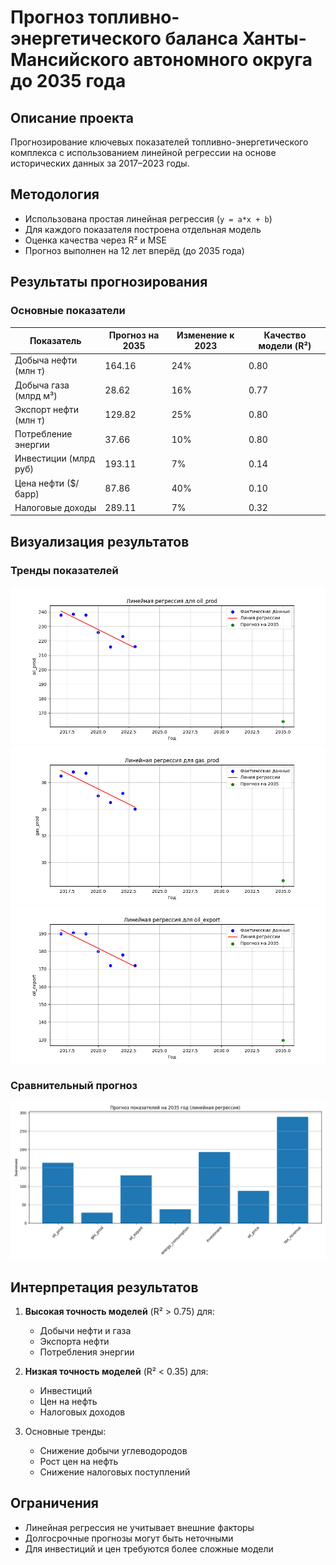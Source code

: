 # Прогноз топливно-энергетического баланса Ханты-Мансийского автономного округа до 2035 года

## Описание проекта
Прогнозирование ключевых показателей топливно-энергетического комплекса с использованием линейной регрессии на основе исторических данных за 2017–2023 годы.

## Методология
- Использована простая линейная регрессия (`y = a*x + b`)
- Для каждого показателя построена отдельная модель
- Оценка качества через R² и MSE
- Прогноз выполнен на 12 лет вперёд (до 2035 года)

## Результаты прогнозирования

### Основные показатели
| Показатель            | Прогноз на 2035 | Изменение к 2023 | Качество модели (R²) |
|-----------------------|----------------|------------------|----------------------|
| Добыча нефти (млн т)  | 164.16         | 24%              | 0.80                 |
| Добыча газа (млрд м³) | 28.62          | 16%              | 0.77                 |
| Экспорт нефти (млн т) | 129.82         | 25%              | 0.80                 |
| Потребление энергии   | 37.66          | 10%              | 0.80                 |
| Инвестиции (млрд руб) | 193.11         | 7%               | 0.14                 |
| Цена нефти ($/барр)   | 87.86          | 40%              | 0.10                 |
| Налоговые доходы      | 289.11         | 7%               | 0.32                 |

## Визуализация результатов

### Тренды показателей
![Добыча нефти](./graphs/oil_prod_regression.png)  
![Добыча газа](./graphs/gas_prod_regression.png)  
![Экспорт нефти](./graphs/oil_export_regression.png)

### Сравнительный прогноз
![Все показатели на 2035 год](./graphs/all_predictions.png)

## Интерпретация результатов
1. **Высокая точность моделей** (R² > 0.75) для:
   - Добычи нефти и газа
   - Экспорта нефти
   - Потребления энергии

2. **Низкая точность моделей** (R² < 0.35) для:
   - Инвестиций
   - Цен на нефть
   - Налоговых доходов

3. Основные тренды:
   - Снижение добычи углеводородов
   - Рост цен на нефть
   - Снижение налоговых поступлений

## Ограничения
- Линейная регрессия не учитывает внешние факторы
- Долгосрочные прогнозы могут быть неточными
- Для инвестиций и цен требуются более сложные модели
